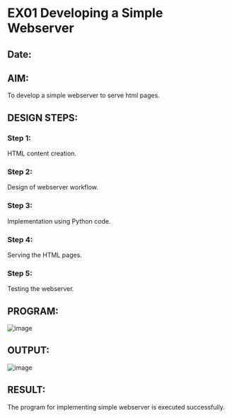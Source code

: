 # EX01 Developing a Simple Webserver
## Date:

## AIM:
To develop a simple webserver to serve html pages.

## DESIGN STEPS:
### Step 1: 
HTML content creation.

### Step 2:
Design of webserver workflow.

### Step 3:
Implementation using Python code.

### Step 4:
Serving the HTML pages.

### Step 5:
Testing the webserver.

## PROGRAM:

![image](https://github.com/shrenidhi28/simplewebserver/assets/155261096/7c695642-4442-4dfe-8808-9a339ce0761c)



## OUTPUT:

![image](https://github.com/shrenidhi28/simplewebserver/assets/155261096/633b96d0-09f6-479b-8cf7-a82c8a6f2a5f)



## RESULT:
The program for implementing simple webserver is executed successfully.
